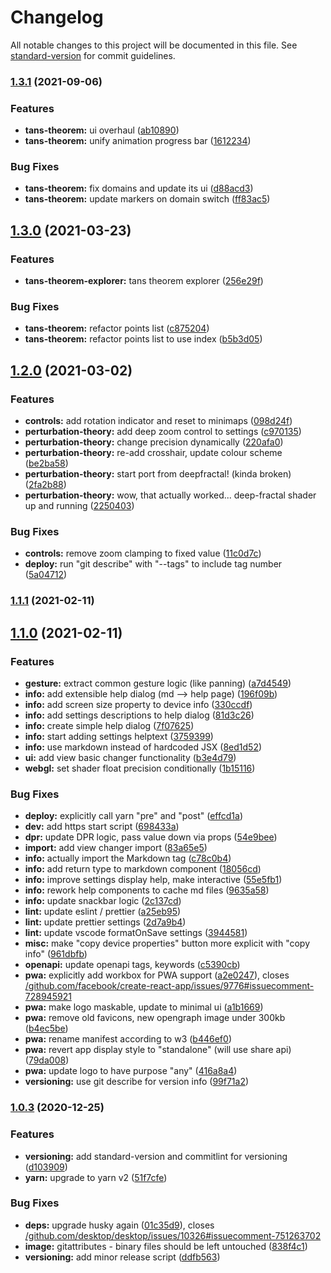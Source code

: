 # Changelog

All notable changes to this project will be documented in this file. See [standard-version](https://github.com/conventional-changelog/standard-version) for commit guidelines.

### [1.3.1](https://github.com/JMaio/mandelbrot-maps/compare/v1.3.0...v1.3.1) (2021-09-06)

### Features

- **tans-theorem:** ui overhaul ([ab10890](https://github.com/JMaio/mandelbrot-maps/commit/ab1089015e14e7bd253ed44a58d1884c28000ee1))
- **tans-theorem:** unify animation progress bar ([1612234](https://github.com/JMaio/mandelbrot-maps/commit/16122349815696fdea5e8092af59ccc80e712c30))

### Bug Fixes

- **tans-theorem:** fix domains and update its ui ([d88acd3](https://github.com/JMaio/mandelbrot-maps/commit/d88acd36b146ea0515914137663a4a5dece6af25))
- **tans-theorem:** update markers on domain switch ([ff83ac5](https://github.com/JMaio/mandelbrot-maps/commit/ff83ac52f3879af773b217649a49aea2beaeae49))

## [1.3.0](https://github.com/JMaio/mandelbrot-maps/compare/v1.2.0...v1.3.0) (2021-03-23)

### Features

- **tans-theorem-explorer:** tans theorem explorer ([256e29f](https://github.com/JMaio/mandelbrot-maps/commit/256e29f07608aae525a7a859740636bc47444d63))

### Bug Fixes

- **tans-theorem:** refactor points list ([c875204](https://github.com/JMaio/mandelbrot-maps/commit/c8752044d1897f64856c747038684f898bb8ac7a))
- **tans-theorem:** refactor points list to use index ([b5b3d05](https://github.com/JMaio/mandelbrot-maps/commit/b5b3d05f455fbbf03b06b1740b8e2e922f401c8d))

## [1.2.0](https://github.com/JMaio/mandelbrot-maps/compare/v1.1.1...v1.2.0) (2021-03-02)

### Features

- **controls:** add rotation indicator and reset to minimaps ([098d24f](https://github.com/JMaio/mandelbrot-maps/commit/098d24f8827a27f293f304a4314087dac261e80a))
- **perturbation-theory:** add deep zoom control to settings ([c970135](https://github.com/JMaio/mandelbrot-maps/commit/c97013516480bc84b1aecd8b1446343a41313e72))
- **perturbation-theory:** change precision dynamically ([220afa0](https://github.com/JMaio/mandelbrot-maps/commit/220afa034787cc4bd4f9f655cfcfac2fe918b641))
- **perturbation-theory:** re-add crosshair, update colour scheme ([be2ba58](https://github.com/JMaio/mandelbrot-maps/commit/be2ba589c9f2d86881db0a1c655f8a54fea7b979))
- **perturbation-theory:** start port from deepfractal! (kinda broken) ([2fa2b88](https://github.com/JMaio/mandelbrot-maps/commit/2fa2b88afab18b37a69cc859cc912724d9042a91))
- **perturbation-theory:** wow, that actually worked... deep-fractal shader up and running ([2250403](https://github.com/JMaio/mandelbrot-maps/commit/22504039e60118f83689992fd30c2f7fa9b442c0))

### Bug Fixes

- **controls:** remove zoom clamping to fixed value ([11c0d7c](https://github.com/JMaio/mandelbrot-maps/commit/11c0d7cef2ccbd4617f1e5fcb69f75880c94255f))
- **deploy:** run "git describe" with "--tags" to include tag number ([5a04712](https://github.com/JMaio/mandelbrot-maps/commit/5a047122427c8896b80da6c5b46394a379b7ee27))

### [1.1.1](https://github.com/JMaio/mandelbrot-maps/compare/v1.1.0...v1.1.1) (2021-02-11)

## [1.1.0](https://github.com/JMaio/mandelbrot-maps/compare/v1.0.3...v1.1.0) (2021-02-11)

### Features

- **gesture:** extract common gesture logic (like panning) ([a7d4549](https://github.com/JMaio/mandelbrot-maps/commit/a7d4549e69d1e8578877160af9c4b9a5531bb7a0))
- **info:** add extensible help dialog (md --> help page) ([196f09b](https://github.com/JMaio/mandelbrot-maps/commit/196f09bff29b29c5f9b9194dd871567daa7df543))
- **info:** add screen size property to device info ([330ccdf](https://github.com/JMaio/mandelbrot-maps/commit/330ccdf17b68a4775346609c1ecb0b0789138faf))
- **info:** add settings descriptions to help dialog ([81d3c26](https://github.com/JMaio/mandelbrot-maps/commit/81d3c269b23aa92297681bbd205c8bcf4eaaaba6))
- **info:** create simple help dialog ([7f07625](https://github.com/JMaio/mandelbrot-maps/commit/7f07625a95c7f80b0b5312af2e964d745d83347f))
- **info:** start adding settings helptext ([3759399](https://github.com/JMaio/mandelbrot-maps/commit/3759399341da560eb6e160076ad4a048f6f42f19))
- **info:** use markdown instead of hardcoded JSX ([8ed1d52](https://github.com/JMaio/mandelbrot-maps/commit/8ed1d521de9672c5ed0f65597a73118feb372960))
- **ui:** add view basic changer functionality ([b3e4d79](https://github.com/JMaio/mandelbrot-maps/commit/b3e4d79f2dfb487265b2bd2b94ed205bc07e97ec))
- **webgl:** set shader float precision conditionally ([1b15116](https://github.com/JMaio/mandelbrot-maps/commit/1b151168c2387c82b21d15d8a4628551cb844ea8))

### Bug Fixes

- **deploy:** explicitly call yarn "pre" and "post" ([effcd1a](https://github.com/JMaio/mandelbrot-maps/commit/effcd1acdfae3a442b94539f1d7dff80fce412b0))
- **dev:** add https start script ([698433a](https://github.com/JMaio/mandelbrot-maps/commit/698433ae5d9900a4e5505f9c16fabd031973ca5d))
- **dpr:** update DPR logic, pass value down via props ([54e9bee](https://github.com/JMaio/mandelbrot-maps/commit/54e9beef4316326ae7f7aa58922eba8942c62887))
- **import:** add view changer import ([83a65e5](https://github.com/JMaio/mandelbrot-maps/commit/83a65e5c728c078aafbfcca77d91d754d9009190))
- **info:** actually import the Markdown tag ([c78c0b4](https://github.com/JMaio/mandelbrot-maps/commit/c78c0b4dffde78c3bf9f1787c47871c325a551dc))
- **info:** add return type to markdown component ([18056cd](https://github.com/JMaio/mandelbrot-maps/commit/18056cd5669329680ff865b9c131fbc4fabd7860))
- **info:** improve settings display help, make interactive ([55e5fb1](https://github.com/JMaio/mandelbrot-maps/commit/55e5fb1fff5166f3379806d2e992a9e74029480b))
- **info:** rework help components to cache md files ([9635a58](https://github.com/JMaio/mandelbrot-maps/commit/9635a58431168bc197caabc411c3dd682ca6caf9))
- **info:** update snackbar logic ([2c137cd](https://github.com/JMaio/mandelbrot-maps/commit/2c137cd5830618fe36b1f827e00afdf962232714))
- **lint:** update eslint / prettier ([a25eb95](https://github.com/JMaio/mandelbrot-maps/commit/a25eb958d2db59077d3e42562102ef5e033ae776))
- **lint:** update prettier settings ([2d7a9b4](https://github.com/JMaio/mandelbrot-maps/commit/2d7a9b49c7859569d5d3029a37f8001e3579c388))
- **lint:** update vscode formatOnSave settings ([3944581](https://github.com/JMaio/mandelbrot-maps/commit/3944581d3aaa8a101b291f034edb61b43384419d))
- **misc:** make "copy device properties" button more explicit with "copy info" ([961dbfb](https://github.com/JMaio/mandelbrot-maps/commit/961dbfb521e3b482b991858f450469e05ff5bc18))
- **openapi:** update openapi tags, keywords ([c5390cb](https://github.com/JMaio/mandelbrot-maps/commit/c5390cb067737167713c8446ad068e887c322694))
- **pwa:** explicitly add workbox for PWA support ([a2e0247](https://github.com/JMaio/mandelbrot-maps/commit/a2e02470ecf4a0e9c47dc0f184b54c25ab56e424)), closes [/github.com/facebook/create-react-app/issues/9776#issuecomment-728945921](https://github.com/JMaio//github.com/facebook/create-react-app/issues/9776/issues/issuecomment-728945921)
- **pwa:** make logo maskable, update to minimal ui ([a1b1669](https://github.com/JMaio/mandelbrot-maps/commit/a1b16693d58af6f6455e742882ccdc8557aa5bc7))
- **pwa:** remove old favicons, new opengraph image under 300kb ([b4ec5be](https://github.com/JMaio/mandelbrot-maps/commit/b4ec5be52589c197bedc1b19c74bea60b712e5ac))
- **pwa:** rename manifest according to w3 ([b446ef0](https://github.com/JMaio/mandelbrot-maps/commit/b446ef03e040affd4da8e3858429aee8bd0b472a))
- **pwa:** revert app display style to "standalone" (will use share api) ([79da008](https://github.com/JMaio/mandelbrot-maps/commit/79da00898570792fe1651c294bc201010c58153a))
- **pwa:** update logo to have purpose "any" ([416a8a4](https://github.com/JMaio/mandelbrot-maps/commit/416a8a4b0e58356dff3c8d061a7b188ab1f9549e))
- **versioning:** use git describe for version info ([99f71a2](https://github.com/JMaio/mandelbrot-maps/commit/99f71a2f99511ae90700247c0ff04085e872aa6c))

### [1.0.3](https://github.com/JMaio/mandelbrot-maps/compare/v1.0.2...v1.0.3) (2020-12-25)

### Features

- **versioning:** add standard-version and commitlint for versioning ([d103909](https://github.com/JMaio/mandelbrot-maps/commit/d1039097310daec8bbc39d6b157cc25d3dc1e9a7))
- **yarn:** upgrade to yarn v2 ([51f7cfe](https://github.com/JMaio/mandelbrot-maps/commit/51f7cfe9afdc635c97a16ccdfd6653503a2f8670))

### Bug Fixes

- **deps:** upgrade husky again ([01c35d9](https://github.com/JMaio/mandelbrot-maps/commit/01c35d9e1b733a30b1ca1edd26241de457cc5025)), closes [/github.com/desktop/desktop/issues/10326#issuecomment-751263702](https://github.com/JMaio//github.com/desktop/desktop/issues/10326/issues/issuecomment-751263702)
- **image:** gitattributes - binary files should be left untouched ([838f4c1](https://github.com/JMaio/mandelbrot-maps/commit/838f4c1be242f5712a393bf36f4024cd528d885c))
- **versioning:** add minor release script ([ddfb563](https://github.com/JMaio/mandelbrot-maps/commit/ddfb5636aeb39f4e4f1ba1e47a9318db4b347c36))
